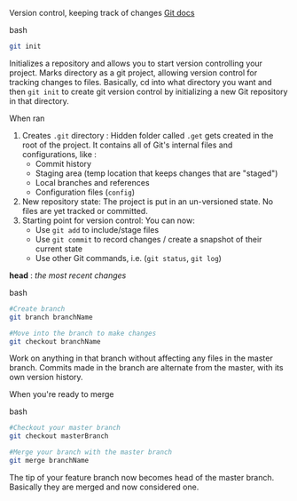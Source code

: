 Version control, keeping track of changes 
[Git docs](https://git-scm.com/docs)

bash
```bash
git init
```

Initializes a repository and allows you to start version controlling your project.
Marks directory as a git project, allowing version control for tracking changes to files.
Basically, cd into what directory you want and then `git init` to create git version control by initializing a new Git repository in that directory.

When ran
1. Creates `.git` directory : Hidden folder called `.get` gets created in the root of the project.
   It contains all of Git's internal files and configurations, like : 
   - Commit history
   - Staging area (temp location that keeps changes that are "staged")
   - Local branches and references
   - Configuration files (`config`)
2. New repository state: The project is put in an un-versioned state. No files are yet tracked or committed. 
3. Starting point for version control: You can now:
   - Use `git add` to include/stage files
   - Use `git commit` to record changes / create a snapshot of their current state
   - Use other Git commands, i.e. (`git status`, `git log`)

**head**
: *the most recent changes*

bash
```bash
#Create branch
git branch branchName

#Move into the branch to make changes
git checkout branchName
```

Work on anything in that branch without affecting any files in the master branch. Commits made in the branch are alternate from the master, with its own version history.

When you're ready to merge

bash
```bash
#Checkout your master branch
git checkout masterBranch

#Merge your branch with the master branch
git merge branchName
```

The tip of your feature branch now becomes head of the master branch.
Basically they are merged and now considered one.


